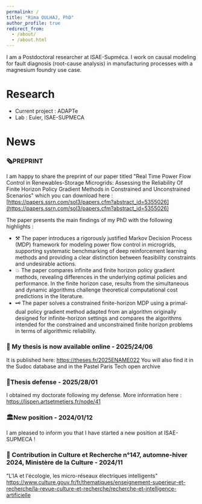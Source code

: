 ```yaml
---
permalink: /
title: "Rima OULHAJ, PhD"
author_profile: true
redirect_from: 
  - /about/
  - /about.html
---
```


I am a Postdoctoral researcher at ISAE-Supméca. I work on causal modeling for fault diagnosis (root-cause analysis) in manufacturing processes with a magnesium foundry use case.

# Research

* Current project : ADAPTe
* Lab : Euler, ISAE-SUPMECA

# News

### 🗞️PREPRINT

I am happy to share the preprint of our paper titled "Real Time Power Flow Control in Renewables-Storage Microgrids: Assessing the Reliability Of Finite Horizon Policy Gradient Methods in Constrained and Unconstrained Scenarios" which you can download here : [https://papers.ssrn.com/sol3/papers.cfm?abstract_id=5355026](https://papers.ssrn.com/sol3/papers.cfm?abstract_id=5355026)

The paper presents the main findings of my PhD with the following highlights :
- ⚒️ The paper introduces a rigorously justified Markov Decision Process (MDP) framework for modeling power flow control in microgrids, supporting systematic benchmarking of deep reinforcement learning methods and providing a clear distinction between feasibility constraints and undesirable actions.
- 💥 The paper compares infinite and finite horizon policy gradient methods, revealing differences in the underlying optimal policies and performance. In the finite horizon case, results from the simultaneous and dynamic algorithms challenge theoretical computational cost predictions in the literature.
- 🗝️ The paper solves a constrained finite-horizon MDP using a primal-dual policy gradient method adapted from an algorithm originally designed for infinite-horizon settings and compares the algorithms intended for the constrained and unconstrained finite horizon problems in terms of algorithmic reliability.

### 📖 My thesis is now available online - 2025/24/06
It is published here: https://theses.fr/2025ENAME022
You will also find it in the Sudoc database and in the Pastel Paris Tech open archive

### 🚨Thesis defense - 2025/28/01
I obtained my doctorate following my defense.
More information here : https://lispen.artsetmetiers.fr/node/41

### 🏛️New position - 2024/01/12
I am pleased to inform you that I have started a new position at ISAE-SUPMECA !

### 📖 Contribution in Culture et Recherche n°147, automne-hiver 2024, Ministère de la Culture - 2024/11
"L'IA et l'écologie, les micro-réseaux électriques intelligents"
https://www.culture.gouv.fr/fr/thematiques/enseignement-superieur-et-recherche/la-revue-culture-et-recherche/recherche-et-intelligence-artificielle
